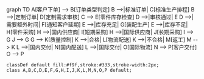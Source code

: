 graph TD
    A[客户下单] --> B[订单类型判定]
    B -->|标准订单| C[标准生产排程]
    B -->|定制订单| D[定制需求审核]
    C --> E[零件库存检查]
    D -->|审核通过| E
    D -->|需要额外时间| F[通知客户延期]
    E -->|库存充足| G[装配生产]
    E -->|库存不足| H[零件采购]
    H -->|国内供应商| I[短期采购]
    H -->|国际供应商| J[长期采购]
    I --> G
    J --> G
    G --> K[质量控制]
    K -->|合格| L[物流配送]
    K -->|不合格| M[返工]
    M --> K
    L -->|国内交付| N[国内配送]
    L -->|国际交付| O[国际物流]
    N --> P[客户交付]
    O --> P

    classDef default fill:#f9f,stroke:#333,stroke-width:2px;
    class A,B,C,D,E,F,G,H,I,J,K,L,M,N,O,P default;
